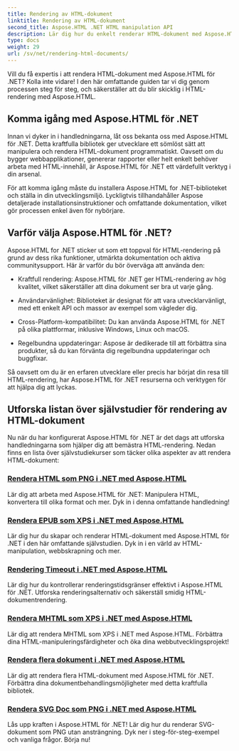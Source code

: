 ```yaml
---
title: Rendering av HTML-dokument
linktitle: Rendering av HTML-dokument
second_title: Aspose.HTML .NET HTML manipulation API
description: Lär dig hur du enkelt renderar HTML-dokument med Aspose.HTML för .NET tutorials. Utforska en omfattande lista med självstudiekurser för att bemästra HTML-rendering.
type: docs
weight: 29
url: /sv/net/rendering-html-documents/
---
```


Vill du få expertis i att rendera HTML-dokument med Aspose.HTML för .NET? Kolla inte vidare! I den här omfattande guiden tar vi dig genom processen steg för steg, och säkerställer att du blir skicklig i HTML-rendering med Aspose.HTML.

## Komma igång med Aspose.HTML för .NET

Innan vi dyker in i handledningarna, låt oss bekanta oss med Aspose.HTML för .NET. Detta kraftfulla bibliotek ger utvecklare ett sömlöst sätt att manipulera och rendera HTML-dokument programmatiskt. Oavsett om du bygger webbapplikationer, genererar rapporter eller helt enkelt behöver arbeta med HTML-innehåll, är Aspose.HTML för .NET ett värdefullt verktyg i din arsenal.

För att komma igång måste du installera Aspose.HTML for .NET-biblioteket och ställa in din utvecklingsmiljö. Lyckligtvis tillhandahåller Aspose detaljerade installationsinstruktioner och omfattande dokumentation, vilket gör processen enkel även för nybörjare.

## Varför välja Aspose.HTML för .NET?

Aspose.HTML for .NET sticker ut som ett toppval för HTML-rendering på grund av dess rika funktioner, utmärkta dokumentation och aktiva communitysupport. Här är varför du bör överväga att använda den:

- Kraftfull rendering: Aspose.HTML för .NET ger HTML-rendering av hög kvalitet, vilket säkerställer att dina dokument ser bra ut varje gång.

- Användarvänlighet: Biblioteket är designat för att vara utvecklarvänligt, med ett enkelt API och massor av exempel som vägleder dig.

- Cross-Platform-kompatibilitet: Du kan använda Aspose.HTML för .NET på olika plattformar, inklusive Windows, Linux och macOS.

- Regelbundna uppdateringar: Aspose är dedikerade till att förbättra sina produkter, så du kan förvänta dig regelbundna uppdateringar och buggfixar.

Så oavsett om du är en erfaren utvecklare eller precis har börjat din resa till HTML-rendering, har Aspose.HTML för .NET resurserna och verktygen för att hjälpa dig att lyckas.

## Utforska listan över självstudier för rendering av HTML-dokument

Nu när du har konfigurerat Aspose.HTML för .NET är det dags att utforska handledningarna som hjälper dig att bemästra HTML-rendering. Nedan finns en lista över självstudiekurser som täcker olika aspekter av att rendera HTML-dokument:

### [Rendera HTML som PNG i .NET med Aspose.HTML](./render-html-as-png/)
Lär dig att arbeta med Aspose.HTML för .NET: Manipulera HTML, konvertera till olika format och mer. Dyk in i denna omfattande handledning!
### [Rendera EPUB som XPS i .NET med Aspose.HTML](./render-epub-as-xps/)
Lär dig hur du skapar och renderar HTML-dokument med Aspose.HTML för .NET i den här omfattande självstudien. Dyk in i en värld av HTML-manipulation, webbskrapning och mer.
### [Rendering Timeout i .NET med Aspose.HTML](./rendering-timeout/)
Lär dig hur du kontrollerar renderingstidsgränser effektivt i Aspose.HTML för .NET. Utforska renderingsalternativ och säkerställ smidig HTML-dokumentrendering.
### [Rendera MHTML som XPS i .NET med Aspose.HTML](./render-mhtml-as-xps/)
 Lär dig att rendera MHTML som XPS i .NET med Aspose.HTML. Förbättra dina HTML-manipuleringsfärdigheter och öka dina webbutvecklingsprojekt!
### [Rendera flera dokument i .NET med Aspose.HTML](./render-multiple-documents/)
Lär dig att rendera flera HTML-dokument med Aspose.HTML för .NET. Förbättra dina dokumentbehandlingsmöjligheter med detta kraftfulla bibliotek.
### [Rendera SVG Doc som PNG i .NET med Aspose.HTML](./render-svg-doc-as-png/)
Lås upp kraften i Aspose.HTML för .NET! Lär dig hur du renderar SVG-dokument som PNG utan ansträngning. Dyk ner i steg-för-steg-exempel och vanliga frågor. Börja nu!